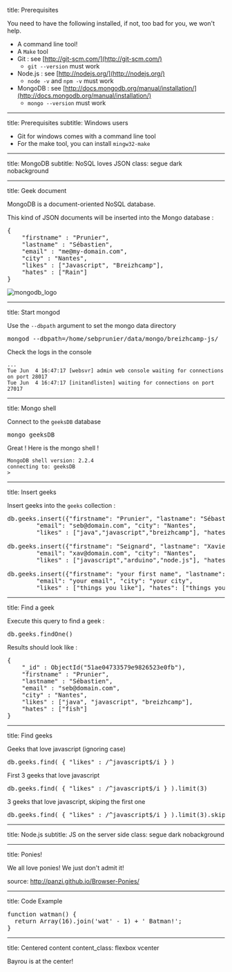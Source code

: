 title: Prerequisites

You need to have the following installed, if not, too bad for you, we won't help.

- A command line tool!
- A `Make` tool
- Git : see [http://git-scm.com/](http://git-scm.com/)
	- `git --version` must work
- Node.js : see [http://nodejs.org/](http://nodejs.org/)
	- `node -v` and `npm -v` must work
- MongoDB : see [http://docs.mongodb.org/manual/installation/](http://docs.mongodb.org/manual/installation/)
	- `mongo --version` must work

---

title: Prerequisites
subtitle: Windows users

- Git for windows comes with a command line tool
- For the make tool, you can install `mingw32-make`

---

title: MongoDB
subtitle: NoSQL loves JSON
class: segue dark nobackground

---

title: Geek document

MongoDB is a document-oriented NoSQL database.

This kind of JSON documents will be inserted into the Mongo database : 

<pre class="prettyprint" data-lang="json">
{
    "firstname" : "Prunier",
    "lastname" : "Sébastien",
    "email" : "me@my-domain.com",
    "city" : "Nantes",
    "likes" : ["Javascript", "Breizhcamp"],
    "hates" : ["Rain"]
}
</pre>

![mongodb_logo](http://api.mongodb.org/scala/casbah/2.1.5.0/_static/logo-mongodb.png)

---

title: Start mongod

Use the `--dbpath` argument to set the mongo data directory

<pre class="prettyprint" data-lang="cmd">
mongod --dbpath=/home/sebprunier/data/mongo/breizhcamp-js/
</pre>

Check the logs in the console

    ...
    Tue Jun  4 16:47:17 [websvr] admin web console waiting for connections on port 28017
    Tue Jun  4 16:47:17 [initandlisten] waiting for connections on port 27017


---

title: Mongo shell

Connect to the `geeksDB` database

<pre class="prettyprint" data-lang="cmd">
mongo geeksDB
</pre>

Great ! Here is the mongo shell !

    MongoDB shell version: 2.2.4
    connecting to: geeksDB
    > 

---

title: Insert geeks

Insert geeks into the `geeks` collection :

<pre class="prettyprint" data-lang="cmd">
db.geeks.insert({"firstname": "Prunier", "lastname": "Sébastien", 
        "email": "seb@domain.com", "city": "Nantes", 
        "likes" : ["java","javascript","breizhcamp"], "hates": ["fish"]})

db.geeks.insert({"firstname": "Seignard", "lastname": "Xavier", 
        "email": "xav@domain.com", "city": "Nantes", 
        "likes" : ["javascript","arduino","node.js"], "hates": ["scala", "idea"]})

db.geeks.insert({"firstname": "your first name", "lastname": "your last name", 
        "email": "your email", "city": "your city", 
        "likes" : ["things you like"], "hates": ["things you hate"]})
</pre>

---

title: Find a geek

Execute this query to find a geek :

<pre class="prettyprint" data-lang="cmd">
db.geeks.findOne()
</pre>

Results should look like :

<pre class="prettyprint" data-lang="json">
{
    "_id" : ObjectId("51ae04733579e9826523e0fb"),
    "firstname" : "Prunier",
    "lastname" : "Sébastien",
    "email" : "seb@domain.com",
    "city" : "Nantes",
    "likes" : ["java", "javascript", "breizhcamp"],
    "hates" : ["fish"]
}
</pre>

---

title: Find geeks 

Geeks that love javascript (ignoring case)

<pre class="prettyprint" data-lang="cmd">
db.geeks.find( { "likes" : /^javascript$/i } )
</pre>

First 3 geeks that love javascript
<pre class="prettyprint" data-lang="cmd">
db.geeks.find( { "likes" : /^javascript$/i } ).limit(3)
</pre>

3 geeks that love javascript, skiping the first one
<pre class="prettyprint" data-lang="cmd">
db.geeks.find( { "likes" : /^javascript$/i } ).limit(3).skip(1)
</pre>

---

title: Node.js
subtitle: JS on the server side
class: segue dark nobackground

---

title: Ponies!

<!--
<script type="text/javascript" src="http://panzi.github.io/Browser-Ponies/basecfg.js" id="browser-ponies-config"></script><script type="text/javascript" src="http://panzi.github.io/Browser-Ponies/browserponies.js" id="browser-ponies-script"></script><script type="text/javascript">/* <![CDATA[ */ (function (cfg) {BrowserPonies.setBaseUrl(cfg.baseurl);BrowserPonies.loadConfig(BrowserPoniesBaseConfig);BrowserPonies.loadConfig(cfg);})({"baseurl":"http://panzi.github.io/Browser-Ponies/","fadeDuration":500,"volume":1,"fps":25,"speed":3,"audioEnabled":false,"showFps":false,"showLoadProgress":true,"speakProbability":0.1,"spawn":{"applejack":1,"fluttershy":1,"pinkie pie":1,"rainbow dash":1,"rarity":1,"twilight sparkle":1},"autostart":true}); /* ]]> */</script>
-->

We all love ponies! We just don't admit it!

<footer class="source">source: <a href="http://panzi.github.io/Browser-Ponies/">http://panzi.github.io/Browser-Ponies/</a></footer>

---

title: Code Example

<pre class="prettyprint" data-lang="javascript">
function watman() {
  return Array(16).join('wat' - 1) + ' Batman!';
}
</pre>

---

title: Centered content
content_class: flexbox vcenter

Bayrou is at the center!
